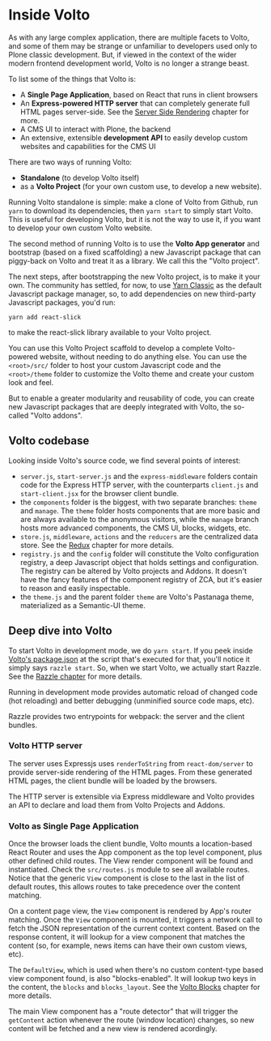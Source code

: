 # Inside Volto

As with any large complex application, there are multiple facets to Volto, and
some of them may be strange or unfamiliar to developers used only to Plone
classic development. But, if viewed in the context of the wider modern frontend
development world, Volto is no longer a strange beast.

To list some of the things that Volto is:

- A **Single Page Application**, based on React that runs in client browsers
- An **Express-powered HTTP server** that can completely generate full HTML pages
  server-side. See the [Server Side Rendering](./client-ssr) chapter for more.
- A CMS UI to interact with Plone, the backend
- An extensive, extensible **development API** to easily develop custom websites and
  capabilities for the CMS UI

There are two ways of running Volto:

- **Standalone** (to develop Volto itself)
- as a **Volto Project** (for your own custom use, to develop a new website).

Running Volto standalone is simple: make a clone of Volto from Github, run
`yarn` to download its dependencies, then `yarn start` to simply start Volto.
This is useful for developing Volto, but it is not the way to use it, if you
want to develop your own custom Volto website.

The second method of running Volto is to use the **Volto App generator** and
bootstrap (based on a fixed scaffolding) a new Javascript package that can
piggy-back on Volto and treat it as a library. We call this the "Volto
project".


The next steps, after bootstrapping the new Volto project, is to make it your
own. The community has settled, for now, to use [Yarn
Classic](https://classic.yarnpkg.com/lang/en/) as the default Javascript
package manager, so, to add dependencies on new third-party
Javascript packages, you'd run:

```
yarn add react-slick
```

to make the react-slick library available to your Volto project.

You can use this Volto Project scaffold to develop a complete Volto-powered
website, without needing to do anything else. You can use the `<root>/src/` folder to
host your custom Javascript code and the `<root>/theme` folder to customize the
Volto theme and create your custom look and feel.

But to enable a greater modularity and reusability of code, you can create new
Javascript packages that are deeply integrated with Volto, the so-called "Volto
addons".

## Volto codebase

Looking inside Volto's source code, we find several points of interest:

- `server.js`, `start-server.js` and the `express-middleware` folders contain
  code for the Express HTTP server, with the counterparts `client.js` and
  `start-client.jsx` for the browser client bundle.
- the `components` folder is the biggest, with two separate branches: `theme`
  and `manage`. The `theme` folder hosts components that are more basic and are
  always available to the anonymous visitors, while the `manage` branch hosts
  more advanced components, the CMS UI, blocks, widgets, etc.
- `store.js`, `middleware`, `actions` and the `reducers` are the centralized
  data store. See the [Redux](./redux) chapter for more details.
- `registry.js` and the `config` folder will constitute the Volto configuration
  registry, a deep Javascript object that holds settings and configuration.
  The registry can be altered by Volto projects and Addons. It doesn't have the
  fancy features of the component registry of ZCA, but it's easier to reason
  and easily inspectable.
- the `theme.js` and the parent folder `theme` are Volto's Pastanaga theme,
  materialized as a Semantic-UI theme.

## Deep dive into Volto

To start Volto in development mode, we do `yarn start`. If you peek inside [Volto's
package.json][1] at
the script that's executed for that, you'll notice it simply says `razzle
start`. So, when we start Volto, we actually start Razzle. See the
[Razzle chapter](./razzle) for more details.

Running in development mode provides automatic reload of changed code
(hot reloading) and better debugging (unminified source code maps, etc).

Razzle provides two entrypoints for webpack: the server and the client bundles.

### Volto HTTP server

The server uses Expressjs uses `renderToString` from `react-dom/server` to
provide server-side rendering of the HTML pages. From these generated HTML
pages, the client bundle will be loaded by the browsers.

The HTTP server is extensible via Express middleware and Volto provides an API
to declare and load them from Volto Projects and Addons.

### Volto as Single Page Application

Once the browser loads the client bundle, Volto mounts a location-based React
Router and uses the App component as the top level component, plus other
defined child routes. The View render component will be found and instantiated.
Check the `src/routes.js` module to see all available routes. Notice that the
generic `View` component is close to the last in the list of default routes,
this allows routes to take precedence over the content matching.

On a content page view, the `View` component is rendered by App's router
matching. Once the `View` component is mounted, it triggers a network call to
fetch the JSON representation of the current context content. Based on the
response content, it will lookup for a view component that matches the content
(so, for example, news items can have their own custom views, etc).

The `DefaultView`, which is used when there's no custom content-type based view
component found, is also "blocks-enabled". It will lookup two keys in the
content, the `blocks` and `blocks_layout`. See the [Volto Blocks](./blocks)
chapter for more details.

The main View component has a "route detector" that will trigger the
`getContent` action whenever the route (window location) changes, so new
content will be fetched and a new view is rendered acordingly.

[1]: https://github.com/plone/volto/blob/d7b6db3db239d09ceafee61dacf14fa7acec9b4b/package.json#L33
